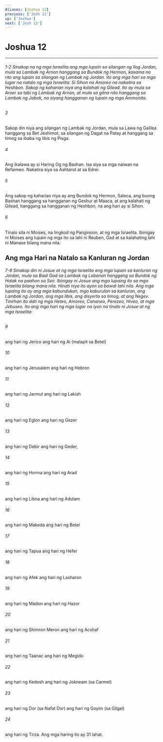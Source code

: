 ```yaml
---
Aliases: [Joshua 12]
previous: ['Josh 11']
up: ['Joshua']
next: ['Josh 13']
---
```

# Joshua 12

***
###### 1-2 Sinakop na ng mga Israelita ang mga lupain sa silangan ng Ilog Jordan, mula sa Lambak ng Arnon hanggang sa Bundok ng Hermon, kasama na rito ang lupain sa silangan ng Lambak ng Jordan. Ito ang mga hari sa mga lugar na natalo ng mga Israelita: Si Sihon na Amoreo na nakatira sa Heshbon. Sakop ng kaharian niya ang kalahati ng Gilead. Ito ay mula sa Aroer sa tabi ng Lambak ng Arnon, at mula sa gitna nito hanggang sa Lambak ng Jabok, na siyang hangganan ng lupain ng mga Ammonita. 





















###### 3 










Sakop din niya ang silangan ng Lambak ng Jordan, mula sa Lawa ng Galilea hanggang sa Bet Jeshimot, sa silangan ng Dagat na Patay at hanggang sa timog sa ibaba ng libis ng Pisga. 





















###### 4 










Ang ikalawa ay si Haring Og ng Bashan. Isa siya sa mga naiwan na Refaimeo. Nakatira siya sa Ashtarot at sa Edrei. 





















###### 5 










Ang sakop ng kaharian niya ay ang Bundok ng Hermon, Saleca, ang buong Bashan hanggang sa hangganan ng Geshur at Maaca, at ang kalahati ng Gilead, hanggang sa hangganan ng Heshbon, na ang hari ay si Sihon. 





















###### 6 










Tinalo sila ni Moises, na lingkod ng Panginoon, at ng mga Israelita. Ibinigay ni Moises ang lupain ng mga ito sa lahi ni Reuben, Gad at sa kalahating lahi ni Manase bilang mana nila.

## Ang mga Hari na Natalo sa Kanluran ng Jordan

###### 7-8 Sinakop din ni Josue at ng mga Israelita ang mga lupain sa kanluran ng Jordan, mula sa Baal Gad sa Lambak ng Lebanon hanggang sa Bundok ng Halak na paahon sa Seir. Ibinigay ni Josue ang mga lupaing ito sa mga Israelita bilang mana nila. Hinati niya ito ayon sa bawat lahi nila. Ang mga lupaing ito ay ang mga kabundukan, mga kaburulan sa kanluran, ang Lambak ng Jordan, ang mga libis, ang disyerto sa timog, at ang Negev. Tinirhan ito dati ng mga Heteo, Amoreo, Cananeo, Perezeo, Hiveo, at mga Jebuseo. Ito ang mga hari ng mga lugar na iyon na tinalo ni Josue at ng mga Israelita: 





















###### 9 










ang hari ng Jerico ang hari ng Ai (malapit sa Betel) 





















###### 10 










ang hari ng Jerusalem ang hari ng Hebron 





















###### 11 










ang hari ng Jarmut ang hari ng Lakish 





















###### 12 










ang hari ng Eglon ang hari ng Gezer 





















###### 13 










ang hari ng Debir ang hari ng Geder, 





















###### 14 










ang hari ng Horma ang hari ng Arad 





















###### 15 










ang hari ng Libna ang hari ng Adulam 





















###### 16 










ang hari ng Makeda ang hari ng Betel 





















###### 17 










ang hari ng Tapua ang hari ng Hefer 





















###### 18 










ang hari ng Afek ang hari ng Lasharon 





















###### 19 










ang hari ng Madon ang hari ng Hazor 





















###### 20 










ang hari ng Shimron Meron ang hari ng Acshaf 





















###### 21 










ang hari ng Taanac ang hari ng Megido 





















###### 22 










ang hari ng Kedesh ang hari ng Jokneam (sa Carmel) 





















###### 23 










ang hari ng Dor (sa Nafat Dor) ang hari ng Goyim (sa Gilgal) 





















###### 24 










ang hari ng Tirza. Ang mga haring ito ay 31 lahat.

